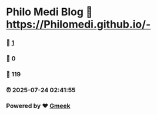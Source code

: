 # Philo Medi Blog :link: https://Philomedi.github.io/- 
### :page_facing_up: [1](https://Philomedi.github.io/-/tag.html) 
### :speech_balloon: 0 
### :hibiscus: 119 
### :alarm_clock: 2025-07-24 02:41:55 
### Powered by :heart: [Gmeek](https://github.com/Meekdai/Gmeek)
